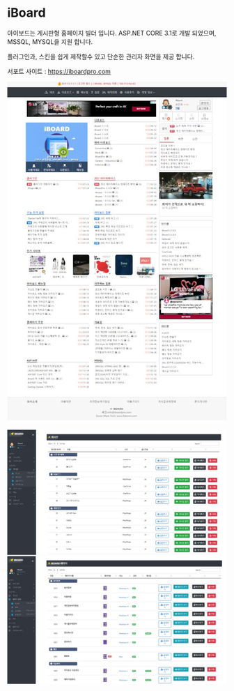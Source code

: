# iBoard

아이보드는 게시판형 홈페이지 빌더 입니다.
ASP.NET CORE 3.1로 개발 되었으며, MSSQL, MYSQL을 지원 합니다.

플러그인과, 스킨을 쉽게 제작할수 있고 단순한 관리자 화면을 제공 합니다.

서포트 사이트 : https://iboardpro.com

<img src="https://github.com/U2PAPA/iBoard_Publish/blob/main/iboard01.JPG"> <br/><br/>
<img src="https://github.com/U2PAPA/iBoard_Publish/blob/main/iboard02.JPG">
<img src="https://github.com/U2PAPA/iBoard_Publish/blob/main/iboard03.JPG">
